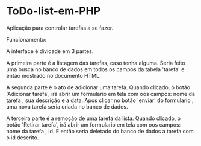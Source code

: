 # ToDo-list-em-PHP
Aplicação para controlar tarefas a se fazer.

Funcionamento:

A interface é dividade em 3 partes.

A primeira parte é a listagem das tarefas, caso tenha alguma.
Seria feito uma busca no banco de dados em todos os campos da tabela 'tarefa' e então mostrado no documento HTML.

A segunda parte é o ato de adicionar uma tarefa.
Quando clicado, o botão 'Adicionar tarefa', irá abrir um formulario em tela com oos campos: nome da tarefa , sua descrição e a data.
Apos clicar no botão 'enviar' do formulario , uma nova tarefa seria criada no banco de dados.

A terceira parte é a remoção de uma tarefa da lista.
Quando clicado, o botão 'Retirar tarefa', irá abrir um formulario em tela com oos campos: nome da tarefa , id.
E então seria deletado do banco de dados a tarefa com o id descrito.
